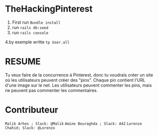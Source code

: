 # TheHackingPinterest

1. First run ```Bundle install```
2. run ```rails db:seed```
3. run ```rails console```

4.by exemple writte ```tp User.all```

# RESUME

Tu veux faire de la concurrence à Pinterest, donc tu voudrais créer un site où les utilisateurs peuvent créer des "pins". Chaque pin contient l'URL d'une image sur le net. Les utilisateurs peuvent commenter les pins, mais ne peuvent pas commenter les commentaires.

# Contributeur

```Malik Arhes ; Slack: @Malik```
```Amine Bouraghda ; Slack: A42```
```Lorenzo Chahid; Slack: @Lorenzo```
